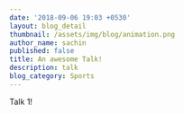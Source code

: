 ```yaml
---
date: '2018-09-06 19:03 +0530'
layout: blog_detail
thumbnail: /assets/img/blog/animation.png
author_name: sachin
published: false
title: An awesome Talk!
description: talk
blog_category: Sports
---
```

Talk 1!